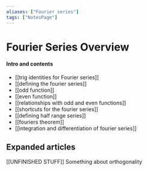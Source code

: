 ```yaml
---
aliases: ["Fourier series"]
tags: ["NotesPage"]
---
```


# Fourier Series Overview

#### Intro and contents
- [[trig identities for Fourier series]]
- [[defining the fourier series]]
- [[odd function]]
- [[even function]]
- [[relationships with odd and even functions]]
- [[shortcuts for the fourier series]]
- [[defining half range series]]
- [[fouriers theorem]]
- [[integration and differentiation of fourier series]]


## Expanded articles

[[UNFINISHED STUFF]] Something about orthogonality

